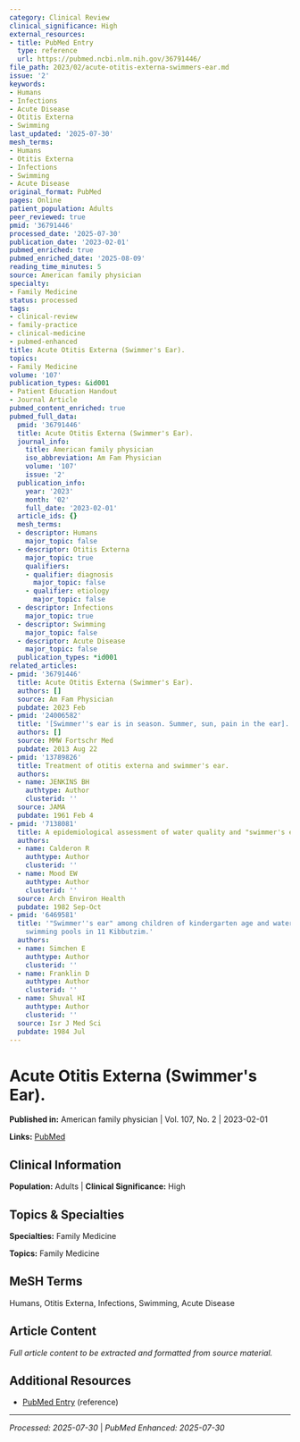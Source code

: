 ```yaml
---
category: Clinical Review
clinical_significance: High
external_resources:
- title: PubMed Entry
  type: reference
  url: https://pubmed.ncbi.nlm.nih.gov/36791446/
file_path: 2023/02/acute-otitis-externa-swimmers-ear.md
issue: '2'
keywords:
- Humans
- Infections
- Acute Disease
- Otitis Externa
- Swimming
last_updated: '2025-07-30'
mesh_terms:
- Humans
- Otitis Externa
- Infections
- Swimming
- Acute Disease
original_format: PubMed
pages: Online
patient_population: Adults
peer_reviewed: true
pmid: '36791446'
processed_date: '2025-07-30'
publication_date: '2023-02-01'
pubmed_enriched: true
pubmed_enriched_date: '2025-08-09'
reading_time_minutes: 5
source: American family physician
specialty:
- Family Medicine
status: processed
tags:
- clinical-review
- family-practice
- clinical-medicine
- pubmed-enhanced
title: Acute Otitis Externa (Swimmer's Ear).
topics:
- Family Medicine
volume: '107'
publication_types: &id001
- Patient Education Handout
- Journal Article
pubmed_content_enriched: true
pubmed_full_data:
  pmid: '36791446'
  title: Acute Otitis Externa (Swimmer's Ear).
  journal_info:
    title: American family physician
    iso_abbreviation: Am Fam Physician
    volume: '107'
    issue: '2'
  publication_info:
    year: '2023'
    month: '02'
    full_date: '2023-02-01'
  article_ids: {}
  mesh_terms:
  - descriptor: Humans
    major_topic: false
  - descriptor: Otitis Externa
    major_topic: true
    qualifiers:
    - qualifier: diagnosis
      major_topic: false
    - qualifier: etiology
      major_topic: false
  - descriptor: Infections
    major_topic: true
  - descriptor: Swimming
    major_topic: false
  - descriptor: Acute Disease
    major_topic: false
  publication_types: *id001
related_articles:
- pmid: '36791446'
  title: Acute Otitis Externa (Swimmer's Ear).
  authors: []
  source: Am Fam Physician
  pubdate: 2023 Feb
- pmid: '24006582'
  title: '[Swimmer''s ear is in season. Summer, sun, pain in the ear].'
  authors: []
  source: MMW Fortschr Med
  pubdate: 2013 Aug 22
- pmid: '13789826'
  title: Treatment of otitis externa and swimmer's ear.
  authors:
  - name: JENKINS BH
    authtype: Author
    clusterid: ''
  source: JAMA
  pubdate: 1961 Feb 4
- pmid: '7138081'
  title: A epidemiological assessment of water quality and "swimmer's ear".
  authors:
  - name: Calderon R
    authtype: Author
    clusterid: ''
  - name: Mood EW
    authtype: Author
    clusterid: ''
  source: Arch Environ Health
  pubdate: 1982 Sep-Oct
- pmid: '6469581'
  title: '"Swimmer''s ear" among children of kindergarten age and water quality of
    swimming pools in 11 Kibbutzim.'
  authors:
  - name: Simchen E
    authtype: Author
    clusterid: ''
  - name: Franklin D
    authtype: Author
    clusterid: ''
  - name: Shuval HI
    authtype: Author
    clusterid: ''
  source: Isr J Med Sci
  pubdate: 1984 Jul
---
```


# Acute Otitis Externa (Swimmer's Ear).

**Published in:** American family physician | Vol. 107, No. 2 | 2023-02-01

**Links:** [PubMed](https://pubmed.ncbi.nlm.nih.gov/36791446/)

## Clinical Information

**Population:** Adults | **Clinical Significance:** High

## Topics & Specialties

**Specialties:** Family Medicine

**Topics:** Family Medicine

## MeSH Terms

Humans, Otitis Externa, Infections, Swimming, Acute Disease

## Article Content

*Full article content to be extracted and formatted from source material.*

## Additional Resources

- [PubMed Entry](https://pubmed.ncbi.nlm.nih.gov/36791446/) (reference)

---

*Processed: 2025-07-30* | *PubMed Enhanced: 2025-07-30*
